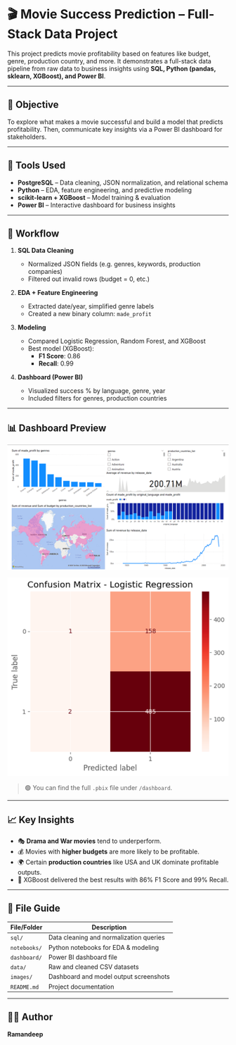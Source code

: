 # 🎬 Movie Success Prediction – Full-Stack Data Project

This project predicts movie profitability based on features like budget, genre, production country, and more. It demonstrates a full-stack data pipeline from raw data to business insights using **SQL, Python (pandas, sklearn, XGBoost), and Power BI**.

---

## 📌 Objective

To explore what makes a movie successful and build a model that predicts profitability. Then, communicate key insights via a Power BI dashboard for stakeholders.

---

## 🧰 Tools Used

- **PostgreSQL** – Data cleaning, JSON normalization, and relational schema
- **Python** – EDA, feature engineering, and predictive modeling
- **scikit-learn + XGBoost** – Model training & evaluation
- **Power BI** – Interactive dashboard for business insights

---

## 🔄 Workflow

1. **SQL Data Cleaning**
   - Normalized JSON fields (e.g. genres, keywords, production companies)
   - Filtered out invalid rows (budget = 0, etc.)

2. **EDA + Feature Engineering**
   - Extracted date/year, simplified genre labels
   - Created a new binary column: `made_profit`

3. **Modeling**
   - Compared Logistic Regression, Random Forest, and XGBoost
   - Best model (XGBoost):  
     - **F1 Score**: 0.86  
     - **Recall**: 0.99

4. **Dashboard (Power BI)**
   - Visualized success % by language, genre, year
   - Included filters for genres, production countries

---

## 📊 Dashboard Preview

![Dashboard Screenshot](images/dashboard_screenshot.png)

![Model Accuracy - Logistic Regression](images/model_accuracy_confusion_matrix.png)

> 🟢 You can find the full `.pbix` file under `/dashboard`.

---

## 📈 Key Insights

- 🎭 **Drama and War movies** tend to underperform.
- 💰 Movies with **higher budgets** are more likely to be profitable.
- 🌍 Certain **production countries** like USA and UK dominate profitable outputs.
- 🧠 XGBoost delivered the best results with 86% F1 Score and 99% Recall.

---

## 📂 File Guide

| File/Folder              | Description                              |
|--------------------------|------------------------------------------|
| `sql/`                   | Data cleaning and normalization queries  |
| `notebooks/`             | Python notebooks for EDA & modeling      |
| `dashboard/`             | Power BI dashboard file                  |
| `data/`                  | Raw and cleaned CSV datasets             |
| `images/`                | Dashboard and model output screenshots   |
| `README.md`              | Project documentation                    |

---

## 🙋‍♂️ Author

**Ramandeep**  
